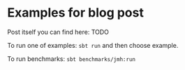 # Examples for blog post
Post itself you can find here: TODO

To run one of examples:
`sbt run` and then choose example.

To run benchmarks:
`sbt benchmarks/jmh:run`
